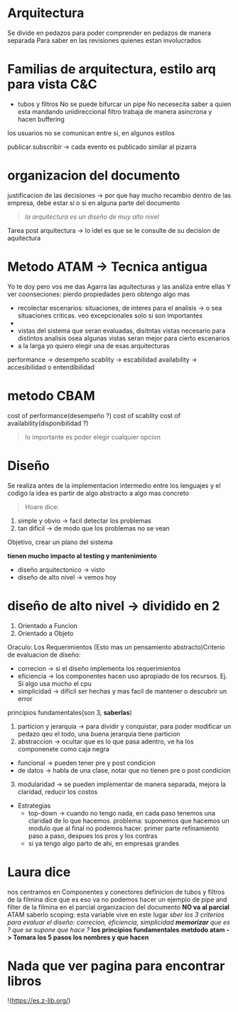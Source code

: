 # Arquitectura

Se divide en pedazos para poder comprender en pedazos de manera separada
Para saber en las revisiones quienes estan involucrados

# Familias de arquitectura, estilo arq para vista C&C 

+ tubos y filtros
No se puede bifurcar un pipe
No necesecita saber a quien esta mandando
unidireccional
filtro trabaja de manera asincrona y hacen buffering

los usuarios no se comunican entre si, en algunos estilos

publicar.subscribir -> cada evento es publicado similar al pizarra

# organizacion del documento
justificacion de las decisiones -> por que hay mucho recambio dentro de las empresa, debe estar si o si en alguna parte del documento

> *la arquitectura es un diseño de muy alto nivel*

Tarea post arquitectura -> lo idel es que se le consulte de su decision de aquitectura

# Metodo ATAM -> Tecnica antigua

Yo te doy pero vos me das
Agarra las aquitecturas y las analiza entre ellas
Y ver coonseciones: pierdo propiedades pero obtengo algo mas
+ recolectar escenarios: situaciones, de interes para el analisis -> o sea situaciones criticas. veo excepcionales solo si son importantes
+
+ vistas del sistema que seran evaluadas, disitntas vistas necesario para distintos analisis osea algunas vistas seran mejor para cierto escenarios
+ a la larga yo quiero elegir una de esas arquitecturas

performance -> desempeño
scablity -> escabilidad
availability -> accesibilidad o entendibilidad

# metodo CBAM

cost of performance(desempeño ?)
cost of scablity
cost of availability(disponibilidad ?)

> lo importante es poder elegir cualquier opcion

# Diseño

Se realiza antes de la implementacion
intermedio entre los lenguajes y el codigo
la idea es partir de algo abstracto a algo mas concreto

> Hoare dice:
  1. simple y obvio -> facil detectar los problemas
  2. tan dificil -> de modo que los problemas no se vean

Objetivo, crear un plano del sistema

**tienen mucho impacto al testing y mantenimiento**

+ diseño arquitectonico -> visto
+ diseño de alto nivel -> vemos hoy

# diseño de alto nivel -> dividido en 2

1. Orientado a Funcion
2. Orientado a Objeto

Oraculo: Los Requerimientos
(Esto mas un pensamiento abstracto)Criterio de evaluacion de diseño:
+ correcion -> si el diseño implementa los requerimientos
+ eficiencia -> los componentes hacen uso apropiado de los recursos. Ej. Si algo usa mucho el cpu
+ simplicidad -> dificil ser hechas y mas facil de mantener o descubrir un error

principios fundamentales(son 3, **saberlas**)
1. particion y jerarquia -> para dividir y conquistar, para poder modificar un pedazo qeu el todo, una buena jerarquia tiene particion
2. abstraccion -> ocultar que es lo que pasa adentro, ve ha los componenete como caja negra
  - funcional -> pueden tener pre y post condicion
  - de datos -> habla de una clase, notar que no tienen pre o post condicion
3. modularidad -> se pueden implementar de manera separada, mejora la claridad, reducir los costos

+ Estrategias
   - top-down -> cuando no tengo nada, en cada paso tenemos una claridad de lo  que hacemos. problema: suponemos que hacemos un modulo que al final no podemos hacer. primer parte refinamiento paso a paso, despues los pros y los contras
   - si ya tengo algo parto de ahi, en empresas grandes
# Laura dice

nos centramos en Componentes y conectores
definicion de tubos y filtros de la filmina dice que es eso va
no podemos hacer un ejemplo de pipe and filter de la filmina en el parcial
organizacion del documento **NO va al parcial**
ATAM saberlo
scoping: esta variable vive en este lugar
*sber los 3 criterios para evaluar el diseño: correcion, eficiencia, simplicidad **memorizar** que es ? que se supone que hace ?*
**los principios fundamentales**
**metdodo atam -> Tomara los 5 pasos los nombres y que hacen**

# Nada que ver pagina para encontrar libros
!(https://es.z-lib.org/)
